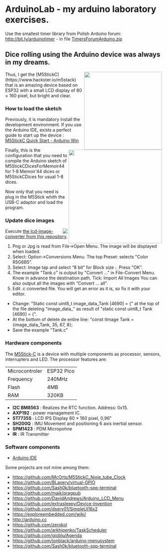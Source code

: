 # ArduinoLab - my arduino laboratory exercises. 
Use the smallest timer library from Polish Arduino forum: http://bit.ly/arduinotimer - in file [TimersForumArduino.zip](https://github.com/pwasiewi/arduinolab/blob/master/TimersForumArduino.zip) 

## Dice rolling using the Arduino device was always in my dreams.
<img src="https://github.com/pwasiewi/arduinolab/blob/master/images/M5Stick-C.jpg" width="250" align="right" />
Thus, I get the [M5StickC](https://www.hackster.io/m5stack) that is an amazing device based on ESP32 with a small LCD display of 80 × 160 pixel, but bright and clear. 

### How to load the sketch

<img src="https://github.com/pwasiewi/arduinolab/blob/master/images/M5Stick_Arduino_IDE.PNG" width="300" align="right" />

Previously, it is mandatory install the development environment. If you use the Arduino IDE, exists a perfect guide to start up the device : [M5StickC Quick Start - Arduino Win](https://docs.m5stack.com/#/en/quick_start/m5stickc/m5stickc_quick_start_with_arduino_Windows?id=_2-copy-the-following-esp32-boards-manager-url-to-additional-boards-manager-urls-hit-ok) 

Finally, this is the configuration that you need to compile the Arduino sketch of M5StickCDicesForMemoir44 for 1-8 Memoir'44 dices or M5StickCDices for usual 1-8 dices.

Now only that you need is plug in the M5Stick whith the USB-C adaptor and load the program. 

### Update dice images

<img src="https://github.com/pwasiewi/arduinolab/blob/master/images/lcd_convert_s.jpg" align="right" />

Execute [the lcd-image-converter from this repository](https://github.com/riuson/lcd-image-converter).
1. Png or Jpg is read from File->Open Menu. The image will be displayed when loaded. 
2. Select: Option->Conversions Menu. The top Preset: selects "Color R5G6B5". 
3. Select: Image tap and select “8 bit” for Block size :. Press "OK". 
4. The example "Tank.c" is output by "Convert ..." in File-Convert Menu. 
Know in advance the destination path. 
Tick: Import All Images You can also output all the images with “Convert ... all”. 
5. Edit .c converted file. You will get an error as it is, so fix it with your editor. 
- Change: "Static const uint8_t image_data_Tank [4690] = {" at the top of the file deleting "image_data_" as result of "static const uint8_t Tank [4690] = {". 
- At the bottom of delete de entire line: "const tImage Tank = {image_data_Tank, 35, 67, 8};
- Save the example "Tank.c"

### Hardware components
The [M5Stick-C](https://github.com/m5stack/M5StickC) is a device with multiple components as processor, sensors, interrupters and LED. The processor features are:

|   |   |
|---|---|
|Microcontroler|ESP32 Pico|
|Frequency|240MHz|
|Flash|4MB|
|RAM|320KB|

- **I2C BM8563** : Realizes the RTC function. Address: 0x15. 
- **AXP192** :  power management IC. 
- **ST7735S** : LCD IPS Display 80 × 160 pixel, 0,96"
- **SH200Q** : IMU Movement and positioning 6 axis inertial sensor.
- **SPM1423** : PDM Micropohne
- **IR** : IR Transmitter

### Software components
- [Arduino IDE](https://www.hackster.io/arduino/products/arduino-ide?ref=project-8e87cc)

Some projects are not mine among them:
 - https://github.com/McOrts/M5StickC_Nixie_tube_Clock
 - https://github.com/BLavery/virtual-GPIO
 - https://github.com/Sash0k/bluetooth-spp-terminal
 - https://github.com/maik/pragpub
 - https://github.com/DavidAndrews/Arduino_LCD_Menu
 - https://github.com/extrasleepy/Device-Invention
 - https://github.com/dserv01/SimpleUI16x2
 - https://exploreembedded.com/wiki/
 - http://arduino.cc
 - https://github.com/zerokol
 - https://github.com/arkhipenko/TaskScheduler
 - https://github.com/gioblu/Agenda
 - https://github.com/jonblack/arduino-menusystem
 - https://github.com/Sash0k/bluetooth-spp-terminal

